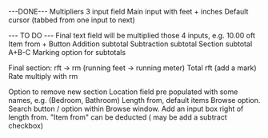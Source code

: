---DONE---
Multipliers 3 input field
Main input with feet + inches
Default cursor (tabbed from one input to next)

--- TO DO ---
Final text field will be multiplied those 4 inputs, e.g. 10.00 oft
Item from + Button
Addition subtotal
Subtraction subtotal
Section subtotal A+B-C
Marking option for subtotals

Final section:
rft -> rm (running feet -> running meter)
Total rft (add a mark)
Rate multiply with rm

Option to remove new section
Location field pre populated with some names, e.g. (Bedroom, Bathroom)
Length from, default items Browse option.
Search button / option within Browse window.
Add an input box right of length from.
"Item from" can be deducted ( may be add a subtract checkbox)
